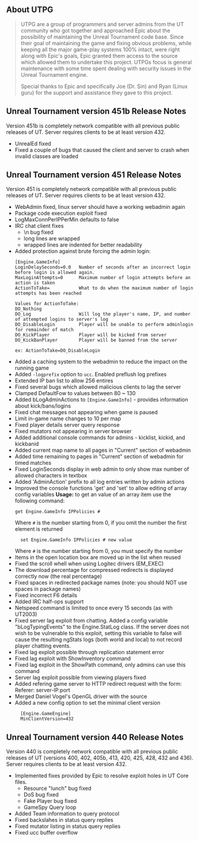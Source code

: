 ## About UTPG

> UTPG are a group of programmers and server admins from the UT community who 
> got together and approached Epic about the possibility of maintaining the 
> Unreal Tournament code base. Since their goal of maintaining the game and 
> fixing obvious problems, while keeping all the major game-play systems 100% 
> intact, were right along with Epic's goals, Epic granted them access to the 
> source which allowed them to undertake this project. UTPGs focus is general 
> maintenance with some time spent dealing with security issues in the Unreal
> Tournament engine.
>
> Special thanks to Epic and specifically Joe (Dr. Sin) and Ryan (Linux guru) 
> for the support and assistance they gave to this project.

## Unreal Tournament version 451b Release Notes

Version 451b is completely network compatible with all previous public releases of UT. Server requires clients to be at least version 432.

- UnrealEd fixed
- Fixed a couple of bugs that caused the client and server to crash when invalid classes are loaded

## Unreal Tournament version 451 Release Notes

Version 451 is completely network compatible with all previous public releases of UT. Server requires clients to be at least version 432.

- WebAdmin fixed, linux server should have a working webadmin again
- Package code execution exploit fixed
- LogMaxConnPerIPPerMin defaults to false
- IRC chat client fixes
  - \n bug fixed
  - long lines are wrapped
  - wrapped lines are indented for better readability
- Added protection against brute forcing the admin login:
	```
	[Engine.GameInfo]
	LoginDelaySeconds=0.0   Number of seconds after an incorrect login before login is allowed again.
	MaxLoginAttempts=0      Maximum number of login attempts before an action is taken
	ActionToTake=           What to do when the maximum number of login attempts has been reached

	Values for ActionToTake:
	DO_Nothing
	DO_Log                  Will log the player's name, IP, and number of attempted logins to server's log
	DO_DisableLogin         Player will be unable to perform adminlogin for remainder of match
	DO_KickPlayer           Player will be kicked from server
	DO_KickBanPlayer        Player will be banned from the server
	
	ex: ActionToTake=DO_DisableLogin
  ```
- Added a caching system to the webadmin to reduce the impact on the running game
- Added `-logprefix` option to `ucc`. Enabled preflush log prefixes
- Extended IP ban list to allow 256 entires
- Fixed several bugs which allowed malicious clients to lag the server
- Clamped DefaultFow to values between 80 ~ 130
- Added bLogAdminActions to `[Engine.GameInfo]` - provides information about kick/bans/logins
- Fixed chat messages not appearing when game is paused
- Limit in-game name changes to 10 per map
- Fixed player details server query response
- Fixed mutators not appearing in server browser
- Added additional console commands for admins - kicklist, kickid, and kickbanid
- Added current map name to all pages in "Current" section of webadmin
- Added time remaining to pages in "Current" section of webadmin for timed matches
- Fixed LoginSeconds display in web admin to only show max number of allowed characters in textbox
- Added 'AdminAction' prefix to all log entries written by admin actions
- Improved the console functions 'get' and 'set' to allow editing of array config variables
  **Usage:** to get an value of an array item use the following command:
  ```
  get Engine.GameInfo IPPolicies #
  ```
  Where `#` is the number starting from 0, if you omit the number the first element is returned
  ```
	set Engine.GameInfo IPPolicies # new value
  ```
  Where `#` is the number starting from 0, you must specify the number
- Items in the open location box are moved up in the list when reused
- Fixed the scroll whell when using Logitec drivers (EM_EXEC)
- The download percentage for compressed redirects is displayed correctly now (the real percentage)
- Fixed spaces in redirected package names (note: you should NOT use spaces in package names)
- Fixed incorrect F6 details
- Added IRC half-ops support
- Netspeed command is limited to once every 15 seconds (as with UT2003)
- Fixed server lag exploit from chatting. Added a config variable "bLogTypingEvents" to the Engine.StatLog class. If the server does not wish to be vulnerable to this exploit, setting this variable to false will cause the resulting ngStats logs (both world and local) to not record player chatting events.
- Fixed lag exploit possible through replication statement error
- Fixed lag exploit with ShowInventory command
- Fixed lag exploit in the ShowPath command, only admins can use this command
- Server lag exploit possible from viewing players fixed
- Added refering game server to HTTP redirect request with the form: Referer: server-IP:port
- Merged Daniel Vogel's OpenGL driver with the source
- Added a new config option to set the minimal client version
  ```
	[Engine.GameEngine]
	MinClientVersion=432
  ```

## Unreal Tournament version 440 Release Notes

Version 440 is completely network compatible with all previous public releases of UT (versions 400, 402, 405b, 413, 420, 425, 428, 432 and 436). Server requires clients to be at least version 432.

- Implemented fixes provided by Epic to resolve exploit holes in UT Core files.
  - Resource "lunch" bug fixed
  - DoS bug fixed
  - Fake Player bug fixed
  - GameSpy Query loop
- Added Team information to query protocol
- Fixed backslahes in status query replies
- Fixed mutator listing in status query replies
- Fixed ucc buffer overflow
